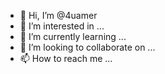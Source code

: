 - 👋 Hi, I’m @4uamer
- 👀 I’m interested in ...
- 🌱 I’m currently learning ...
- 💞️ I’m looking to collaborate on ...
- 📫 How to reach me ...

<!---
4uamer/4uamer is a ✨ special ✨ repository because its `README.md` (this file) appears on your GitHub profile.
You can click the Preview link to take a look at your changes.
--->
